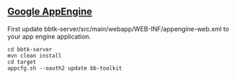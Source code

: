 

[Google AppEngine](https://developers.google.com/appengine/)
------------------
First update bbtk-server/src/main/webapp/WEB-INF/appengine-web.xml to your app engine application.

    cd bbtk-server
    mvn clean install
    cd target
    appcfg.sh --oauth2 update bb-toolkit